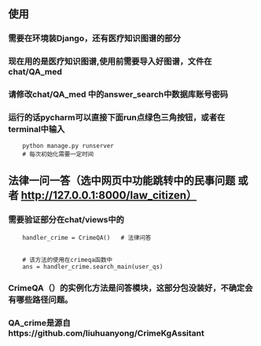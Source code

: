 ## 使用
### 需要在环境装Django，还有医疗知识图谱的部分
### 现在用的是医疗知识图谱,使用前需要导入好图谱，文件在chat/QA_med
### 请修改chat/QA_med 中的answer_search中数据库账号密码
### 运行的话pycharm可以直接下面run点绿色三角按钮，或者在terminal中输入
```
    python manage.py runserver
    # 每次初始化需要一定时间
```


## 法律一问一答（选中网页中功能跳转中的民事问题 或者 http://127.0.0.1:8000/law_citizen）
### 需要验证部分在chat/views中的
```
    handler_crime = CrimeQA()   # 法律问答
    
    
    # 该方法的使用在crimeqa函数中
    ans = handler_crime.search_main(user_qs)
```
### CrimeQA（）的实例化方法是问答模块，这部分包没装好，不确定会有哪些路径问题。
### QA_crime是源自https://github.com/liuhuanyong/CrimeKgAssitant